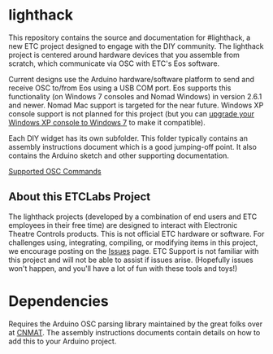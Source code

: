 # lighthack
This repository contains the source and documentation for #lighthack, a new ETC project designed to engage with the DIY community. The lighthack project is centered around hardware devices that you assemble from scratch, which communicate via OSC with ETC's Eos software.

Current designs use the Arduino hardware/software platform to send and receive OSC to/from Eos using a USB COM port. Eos supports this functionality (on Windows 7 consoles and Nomad Windows) in version 2.6.1 and newer. Nomad Mac support is targeted for the near future. Windows XP console support is not planned for this project (but you can [upgrade your Windows XP console to Windows 7](http://www.etcconnect.com/Support/Articles/Windows-7-Upgrade-Eligibility.aspx) to make it compatible).

Each DIY widget has its own subfolder. This folder typically contains an assembly instructions document which is a good jumping-off point. It also contains the Arduino sketch and other supporting documentation.

[Supported OSC Commands](https://github.com/ETCLabs/EosSyncLib/blob/master/Supported%20OSC%20Commands.pdf)

## About this ETCLabs Project
The lighthack projects (developed by a combination of end users and ETC employees in their free time) are designed to interact with Electronic Theatre Controls products. This is not official ETC hardware or software. For challenges using, integrating, compiling, or modifying items in this project, we encourage posting on the [Issues](https://github.com/ETCLabs/lighthack/issues) page. ETC Support is not familiar with this project and will not be able to assist if issues arise. (Hopefully issues won't happen, and you'll have a lot of fun with these tools and toys!)

# Dependencies
Requires the Arduino OSC parsing library maintained by the great folks over at [CNMAT](https://github.com/CNMAT/OSC). The assembly instructions documents contain details on how to add this to your Arduino project.
